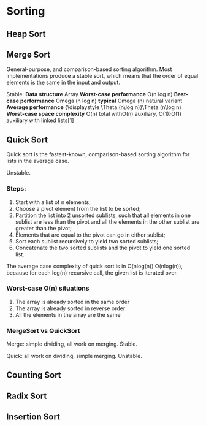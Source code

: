 # Sorting

## Heap Sort
## Merge Sort
General-purpose, and comparison-based sorting algorithm. Most implementations produce a stable sort, which means that the order of equal elements is the same in the input and output.

Stable.
**Data structure**	Array
**Worst-case performance**	O(n log n)
**Best-case performance**	Omega (n log n) **typical** Omega (n) natural variant
**Average performance**	{\displaystyle \Theta (n\log n)}\Theta (n\log n)
**Worst-case space complexity**	O(n) total withO(n) auxiliary, O(1)}O(1) auxiliary with linked lists[1]

## Quick Sort
Quick sort is the fastest-known, comparison-based sorting algorithm for lists in the average case.

Unstable.

### Steps:
1. Start with a list of n elements;
2. Choose a pivot element from the list to be sorted;
3. Partition the list into 2 unsorted sublists, such that all elements in one sublist are less than the pivot and all the elements in the other sublist are greater than the pivot;
4. Elements that are equal to the pivot can go in either sublist;
5. Sort each sublist recursively to yield two sorted sublists;
6. Concatenate the two sorted sublists and the pivot to yield one sorted list.

The average case complexity of quick sort is in O(nlog(n))
O(nlog(n)), because for each log(n) recursive call, the given list is iterated over.

### Worst-case O(n) situations
1. The array is already sorted in the same order
2. The array is already sorted in reverse order
3. All the elements in the array are the same

### MergeSort vs QuickSort
Merge: simple dividing, all work on merging. Stable.

Quick: all work on dividing, simple merging. Unstable.


## Counting Sort
## Radix Sort
## Insertion Sort

